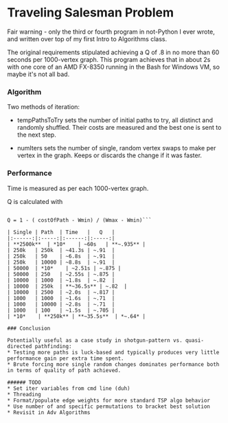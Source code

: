 # Traveling Salesman Problem

Fair warning - only the third or fourth program in not-Python I ever wrote, and written over top of my first Intro to Algorithms class. 

The original requirements stipulated achieving a Q of .8 in no more than 60 seconds per 1000-vertex graph. This program achieves that in about 2s with one core of an AMD FX-8350 running in the Bash for Windows VM, so maybe it's not all bad.

### Algorithm

Two methods of iteration: 

* tempPathsToTry sets the number of initial paths to try, all distinct and randomly shuffled. Their costs are measured and the best one is sent to the next step.

* numIters sets the number of single, random vertex swaps to make per vertex in the graph. Keeps or discards the change if it was faster.

### Performance

Time is measured as per each 1000-vertex graph.

Q is calculated with 
```Wmin/Wmax = Theoretical minimum/maximum path costs (num vertices * min/max edge weight)
 
Q = 1 - ( costOfPath - Wmin) / (Wmax - Wmin)```

| Single | Path  | Time   |   Q   |
|:------:|:-----:|:------:|:-----:|
| **2500k**  | *10*    | ~60s   | **~.935** |
| 250k   | 250k  | ~41.3s | ~.91  |
| 250k   | 50    | ~6.8s  | ~.91  |
| 250k   | 10000 | ~8.8s  | ~.91  |
| 50000  | *10*    | ~2.51s | ~.875 |
| 50000  | 250   | ~2.55s | ~.875 |
| 10000  | 1000  | ~1.8s  | ~.82  |
| 10000  | 250k  | **~36.5s** | ~.82  |
| 10000  | 2500  | ~2.0s  | ~.817 |
| 1000   | 1000  | ~1.6s  | ~.71  |
| 1000   | 10000 | ~2.8s  | ~.71  |
| 1000   | 100   | ~1.5s  | ~.705 |
| *10*    | **250k** | **~35.5s**  | *~.64* |

### Conclusion

Potentially useful as a case study in shotgun-pattern vs. quasi-directed pathfinding:
* Testing more paths is luck-based and typically produces very little performance gain per extra time spent.
* Brute forcing more single random changes dominates performance both in terms of quality of path achieved.

###### TODO
* Set iter variables from cmd line (duh)
* Threading
* Format/populate edge weights for more standard TSP algo behavior
* Use number of and specific permutations to bracket best solution 
* Revisit in Adv Algorithms